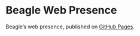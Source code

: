 # Beagle Web Presence

Beagle’s web presence, published on [GitHub Pages](https://acBerger.github.io/Beagle/branches/Checkstyle-Formatter).